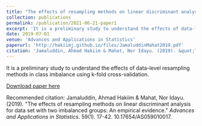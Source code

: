 ```yaml
---
title: "The effects of resampling methods on linear discriminant analysis for data set with two imbalanced groups: An empirical evidence"
collection: publications
permalink: /publication/2021-06-21-paper1
excerpt: 'It is a preliminary study to understand the effects of data-level resampling methods in class imbalance using k-fold cross-validation'
date: 2019-07-01
venue: 'Advances and Applications in Statistics'
paperurl: 'http://hakiimj.github.io/files/JamaluddinMahat2019.pdf'
citation: 'Jamaluddin, Ahmad Hakiim & Mahat, Nor Idayu. (2019). &quot;The effects of resampling methods on linear discriminant analysis for data set with two imbalanced groups: An empirical evidence.&quot; <i>Advances and Applications in Statistics</i>. 59(1).'
---
```

It is a preliminary study to understand the effects of data-level resampling methods in class imbalance using k-fold cross-validation.

[Download paper here](http://academicpages.github.io/files/JamaluddinMahat2019.pdf)

Recommended citation: Jamaluddin, Ahmad Hakiim & Mahat, Nor Idayu. (2019). "The effects of resampling methods on linear discriminant analysis for data set with two imbalanced groups: An empirical evidence." <i>Advances and Applications in Statistics</i>. 59(1). 17-42. 10.17654/AS059010017.
